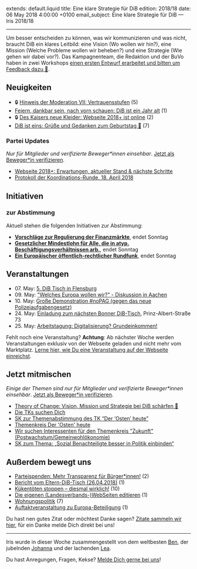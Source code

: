 extends: default.liquid
title: Eine klare Strategie für DiB 
edition: 2018/18
date: 06 May 2018 4:00:00 +0100
email_subject: Eine klare Strategie für DiB — Iris 2018/18

---
Um besser entscheiden zu können, was wir kommunizieren und was nicht, braucht DiB ein klares Leitbild: eine Vision (Wo wollen wir hin?), eine Mission (Welche Probleme wollen wir beheben?) und eine Strategie (Wie gehen wir dabei vor?). Das Kampagnenteam, die Redaktion und der BuVo haben in zwei Workshops [einen ersten Entwurf erarbeitet und bitten um Feedback dazu 🚀](https://marktplatz.bewegung.jetzt/t/theory-of-change-vision-mission-und-strategie-bei-dib-schaerfen/21449).

## Neuigkeiten

 - 🔒 [Hinweis der Moderation VII: Vertrauensstufen](https://marktplatz.bewegung.jetzt/t/hinweis-der-moderation-vii-vertrauensstufen/21460) (5)
 - [Feiern, dankbar sein, nach vorn schauen: DiB ist ein Jahr alt](https://marktplatz.bewegung.jetzt/t/feiern-dankbar-sein-nach-vorn-schauen-dib-ist-ein-jahr-alt/21429) (1)
 - 🔒 [Des Kaisers neue Kleider: Webseite 2018+ ist online](https://marktplatz.bewegung.jetzt/t/des-kaisers-neue-kleider-webseite-2018-ist-online/21416) (2)
 - [DiB ist eins: Grüße und Gedanken zum Geburtstag :birthday:](https://marktplatz.bewegung.jetzt/t/dib-ist-eins-gruesse-und-gedanken-zum-geburtstag/21384) (7)

### Partei Updates

_Nur für Mitglieder und verifizierte Beweger\*innen einsehbar_. [Jetzt als Beweger\*in verifizieren](https://bewegung.jetzt/bewegerin-werden/).

 - [Webseite 2018+: Erwartungen, aktueller Stand & nächste Schritte](https://marktplatz.bewegung.jetzt/t/webseite-2018-erwartungen-aktueller-stand-naechste-schritte/21336)
 - [Protokoll der Koordinations-Runde, 18. April 2018](https://marktplatz.bewegung.jetzt/t/protokoll-der-koordinations-runde-18-april-2018/21000)

## Initiativen

### zur Abstimmung
Aktuell stehen die folgenden Initiativen zur Abstimmung:

 - **[Vorschläge zur Regulierung der Finanzmärkte](https://abstimmen.bewegung.jetzt/initiative/183-vorschlage-zur-regulierung-der-finanzmarkte)**, endet Sonntag
 - **[Gesetzlicher Mindestlohn für Alle, die in atyp. Beschäftigungsverhältnissen arb.](https://abstimmen.bewegung.jetzt/initiative/182-gesetzlicher-mindestlohn-fur-alle-die-in-atyp-beschaftigungsverhaltnissen-arb)**, endet Sonntag
 - **[Ein Europäischer öffentlich-rechtlicher Rundfunk](https://abstimmen.bewegung.jetzt/initiative/188-ein-europaischer-offentlich-rechtlicher-rundfunk)**, endet Sonntag

## Veranstaltungen

 - 07.&nbsp;May: [5. DiB Tisch in Flensburg](https://marktplatz.bewegung.jetzt/t/5-dib-tisch-in-flensburg/21382) 
 - 09.&nbsp;May: ["Welches Europa wollen wir?" - Diskussion in Aachen](https://marktplatz.bewegung.jetzt/t/welches-europa-wollen-wir-diskussion-in-aachen/21525) 
 - 10.&nbsp;May: [Große Demonstration #noPAG (gegen das neue Polizeiaufgabengesetz)](https://marktplatz.bewegung.jetzt/t/5-10-grosse-demonstration-nopag-gegen-das-neue-polizeiaufgabengesetz/21045) 
 - 24.&nbsp;May: [Einladung zum nächsten Bonner DiB-Tisch](https://marktplatz.bewegung.jetzt/t/einladung-zum-naechsten-bonner-dib-tisch/20973), Prinz-Albert-Straße 73
 - 25.&nbsp;May: [Arbeitstagung: Digitalisierung? Grundeinkommen!](https://marktplatz.bewegung.jetzt/t/arbeitstagung-digitalisierung-grundeinkommen/21271) 


Fehlt noch eine Veranstaltung? **Achtung**: Ab nächster Woche werden Veranstaltungen exklusiv von der Webseite geladen und nicht mehr vom Marktplatz. [Lerne hier, wie Du eine Veranstaltung auf der Webseite einreichst](https://marktplatz.bewegung.jetzt/t/eine-veranstaltung-auf-der-webseite-einreichen/21379).

## Jetzt mitmischen

_Einige der Themen sind nur für Mitglieder und verifizierte Beweger\*innen einsehbar_. [Jetzt als Beweger\*in verifizieren](https://bewegung.jetzt/bewegerin-werden/).
 
 - [Theory of Change: Vision, Mission und Strategie bei DiB schärfen 🚀](https://marktplatz.bewegung.jetzt/t/theory-of-change-vision-mission-und-strategie-bei-dib-schaerfen/21449)
 - [Die TKs suchen Dich](https://marktplatz.bewegung.jetzt/t/die-tks-suchen-dich/21504)
 - [SK zur Themenabstimmung des TK “Der ‘Osten’ heute”](https://marktplatz.bewegung.jetzt/t/sk-zur-themenabstimmung-des-tk-der-osten-heute/21458)
 - [Themenkreis Der 'Osten' heute](https://marktplatz.bewegung.jetzt/t/themenkreis-der-osten-heute/20162)
 - [Wir suchen Interessenten für den Themenkreis "Zukunft" (Postwachstum/Gemeinwohlökonomie)](https://marktplatz.bewegung.jetzt/t/wir-suchen-interessenten-fuer-den-themenkreis-zukunft-postwachstum-gemeinwohloekonomie/16439)
 - [SK zum Thema: „Sozial Benachteiligte besser in Politik einbinden“](https://marktplatz.bewegung.jetzt/t/sk-zum-thema-sozial-benachteiligte-besser-in-politik-einbinden/13210)


## Außerdem bewegt uns

  - [Parteispenden: Mehr Transparenz für Bürger\*innen!](https://marktplatz.bewegung.jetzt/t/parteispenden-mehr-transparenz-fuer-buerger-innen/21316) (2)
 - [Bericht vom Eltern-DiB-Tisch (26.04.2018)](https://marktplatz.bewegung.jetzt/t/bericht-vom-eltern-dib-tisch-26-04-2018/21324) (1)
 - [Kükentöten stoppen – diesmal wirklich!](https://marktplatz.bewegung.jetzt/t/kuekentoeten-stoppen-diesmal-wirklich/21298) (10)
 - [Die eigenen (Landesverbands-)WebSeiten editieren](https://marktplatz.bewegung.jetzt/t/die-eigenen-landesverbands-webseiten-editieren/21378) (1)
 - [Wohnungspolitik](https://marktplatz.bewegung.jetzt/t/wohnungspolitik/21337) (7)
 - [Auftaktveranstaltung zu Europa-Beteiligung](https://marktplatz.bewegung.jetzt/t/auftaktveranstaltung-zu-europa-beteiligung/21505) (1)


Du hast nen gutes Zitat oder möchtest Danke sagen? [Zitate sammeln wir hier](https://marktplatz.bewegung.jetzt/t/lustige-dib-zitate/10175), für ein Danke melde Dich direkt bei uns!


---

Iris wurde in dieser Woche zusammengestellt von dem weltbesten [Ben](https://marktplatz.bewegung.jetzt/u/Ben/), der jubelnden [Johanna](https://marktplatz.bewegung.jetzt/u/Johanna/) und der lachenden [Lea](https://marktplatz.bewegung.jetzt/u/Leia/).

Du hast Anregungen, Fragen, Kekse? [Melde Dich gerne bei uns](https://marktplatz.bewegung.jetzt/t/neu-iris-die-woechtliche-zusammenfasssung-zum-sonntagsbrunch/10990)!

